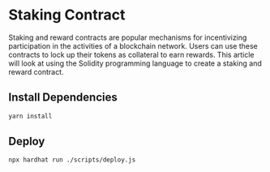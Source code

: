 # Staking Contract

Staking and reward contracts are popular mechanisms for incentivizing participation in the activities of a blockchain network. Users can use these contracts to lock up their tokens as collateral to earn rewards. This article will look at using the Solidity programming language to create a staking and reward contract.




## Install Dependencies

```bash 
yarn install
```

## Deploy

```bash 
npx hardhat run ./scripts/deploy.js
```
